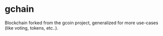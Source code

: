 # gchain
Blockchain forked from the gcoin project, generalized for more use-cases (like voting, tokens, etc..).
